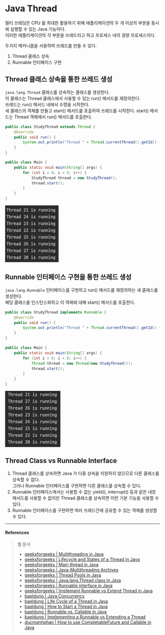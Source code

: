 # Java Thread

멀티 쓰레딩은 CPU 를 최대한 활용하기 위해 애플리케이션의 두 개 이상의 부분을 동시에 실행할 수 있는 Java 기능이다.  
이러한 애플리케이션의 각 부분을 쓰레드라고 하고 프로세스 내의 경량 프로세스이다.

두가지 메커니즘을 사용하여 쓰레드를 만들 수 있다.
1. Thread 클래스 상속
2. Runnable 인터페이스 구현

## Thread 클래스 상속을 통한 쓰레드 생성

`java.lang.Thread` 클래스를 상속하는 클래스를 생성한다.  
이 클래스는 Thread 클래스에서 사용할 수 있는 run() 메서드를 재정의한다.  
쓰레드는 run() 메서드 내에서 수명을 시작한다.  
새 클래스의 객체를 만들고 start() 메서드를 호출하여 쓰레드를 시작한다. start() 메서드는 Thread 객체에서 run() 메서드를 호출한다.  

```java
public class StudyThread extends Thread {
    @Override
    public void run() {
        System.out.println("Thread " + Thread.currentThread().getId() + " is running");
    }
}
```
```java
public class Main {
    public static void main(String[] args) {
        for (int i = 0; i < 8; i++) {
            StudyThread thread = new StudyThread();
            thread.start();
        }
    }
}
```
![thread 상속](images/IMG_thread_01.png)

## Runnable 인터페이스 구현을 통한 쓰레드 생성

`java.lang.Runnable` 인터페이스를 구현하고 run() 메서드를 재정의하는 새 클래스를 생성한다.  
해당 클래스를 인스턴스화하고 이 객체에 대해 start() 메서드를 호출한다.  

```java
public class StudyThread implements Runnable {
    @Override
    public void run() {
        System.out.println("Thread " + Thread.currentThread().getId() + " is running");
    }
}
```
```java
public class Main {
    public static void main(String[] args) {
        for (int i = 0; i < 8; i++) {
            Thread thread = new Thread(new StudyThread());
            thread.start();
        }
    }
}
```
![runnable 구현](images/IMG_thread_02.png)

## Thread Class vs Runnable Interface

1. Thread 클래스를 상속하면 Java 가 다중 상속을 지원하지 않으므로 다른 클래스를 상속할 수 없다.  
그러나 Runnable 인터페이스를 구현하면 다른 클래스를 상속할 수 있다.  
2. Runnable 인터페이스에서는 사용할 수 없는 yield(), interrupt() 등과 같은 내장 메서드를 사용할 수 없지만 Thread 클래스를 상속하면 이런 기본 기능을 사용할 수 있다.  
3. Runnable 인터페이스를 구현하면 여러 쓰레드간에 공유할 수 있는 객체를 생성할 수 있다.

<hr>

#### References

> 웹 문서
> - [geeksforgeeks | Multithreading in Java](https://www.geeksforgeeks.org/multithreading-in-java/)
> - [geeksforgeeks | Lifecycle and States of a Thread in Java](https://www.geeksforgeeks.org/lifecycle-and-states-of-a-thread-in-java/)
> - [geeksforgeeks | Main thread in Java](https://www.geeksforgeeks.org/main-thread-java/)
> - [geeksforgeeks | Java-Multithreading Archives](https://www.geeksforgeeks.org/tag/java-multithreading/)
> - [geeksforgeeks | Thread Pools in Java](https://www.geeksforgeeks.org/thread-pools-java/)
> - [geeksforgeeks | Java.lang.Thread class in Java](https://www.geeksforgeeks.org/java-lang-thread-class-java/)
> - [geeksforgeeks | Runnable interface in Java](https://www.geeksforgeeks.org/runnable-interface-in-java/)
> - [geeksforgeeks | Implement Runnable vs Extend Thread in Java](https://www.geeksforgeeks.org/implement-runnable-vs-extend-thread-in-java/)
> - [baeldung | Java Concurrency](https://www.baeldung.com/java-concurrency)
> - [baeldung | Life Cycle of a Thread in Java](https://www.baeldung.com/java-thread-lifecycle)
> - [baeldung | How to Start a Thread in Java](https://www.baeldung.com/java-start-thread)
> - [baeldung | Runnable vs. Callable in Java](https://www.baeldung.com/java-runnable-callable)
> - [baeldung | Implementing a Runnable vs Extending a Thread](https://www.baeldung.com/java-runnable-vs-extending-thread)
> - [ducmanhphan | How to use CompletableFuture and Callable in Java](https://ducmanhphan.github.io/2020-02-10-How-to-use-CompletableFuture-Callable-in-Java/)
